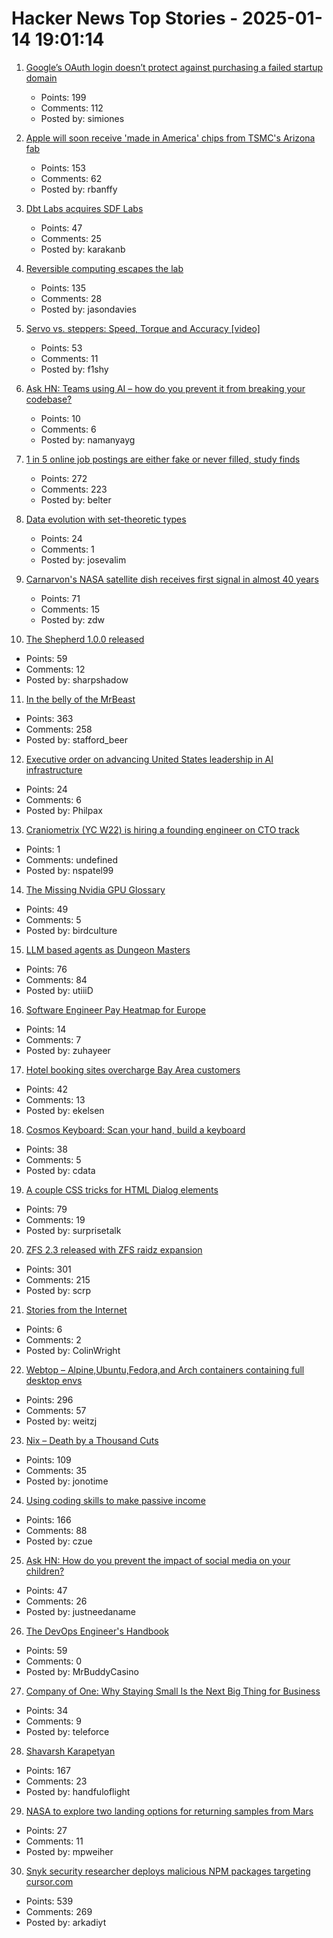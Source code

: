 # Hacker News Top Stories - 2025-01-14 19:01:14

1. [Google’s OAuth login doesn’t protect against purchasing a failed startup domain](https://trufflesecurity.com/blog/millions-at-risk-due-to-google-s-oauth-flaw)
   - Points: 199
   - Comments: 112
   - Posted by: simiones

2. [Apple will soon receive 'made in America' chips from TSMC's Arizona fab](https://www.tomshardware.com/tech-industry/apple-will-soon-receive-made-in-america-chips-from-tsmcs-arizona-fab-company-in-final-stages-of-quality-verification)
   - Points: 153
   - Comments: 62
   - Posted by: rbanffy

3. [Dbt Labs acquires SDF Labs](https://www.getdbt.com/blog/dbt-labs-acquires-sdf-labs)
   - Points: 47
   - Comments: 25
   - Posted by: karakanb

4. [Reversible computing escapes the lab](https://spectrum.ieee.org/reversible-computing)
   - Points: 135
   - Comments: 28
   - Posted by: jasondavies

5. [Servo vs. steppers: Speed, Torque and Accuracy [video]](https://www.youtube.com/watch?v=H-nO1F-AO9I)
   - Points: 53
   - Comments: 11
   - Posted by: f1shy

6. [Ask HN: Teams using AI – how do you prevent it from breaking your codebase?](undefined)
   - Points: 10
   - Comments: 6
   - Posted by: namanyayg

7. [1 in 5 online job postings are either fake or never filled, study finds](https://gizmodo.com/1-in-5-online-job-postings-are-either-fake-or-never-filled-study-finds-2000549706)
   - Points: 272
   - Comments: 223
   - Posted by: belter

8. [Data evolution with set-theoretic types](https://dashbit.co/blog/data-evolution-with-set-theoretic-types)
   - Points: 24
   - Comments: 1
   - Posted by: josevalim

9. [Carnarvon's NASA satellite dish receives first signal in almost 40 years](https://www.abc.net.au/news/2024-12-03/carnarvon-nasa-dish-receives-signal-repairs/104672866)
   - Points: 71
   - Comments: 15
   - Posted by: zdw

10. [The Shepherd 1.0.0 released](https://guix.gnu.org/en/blog/2024/the-shepherd-1.0.0-released/)
   - Points: 59
   - Comments: 12
   - Posted by: sharpshadow

11. [In the belly of the MrBeast](https://kevinmunger.substack.com/p/in-the-belly-of-the-mrbeast)
   - Points: 363
   - Comments: 258
   - Posted by: stafford_beer

12. [Executive order on advancing United States leadership in AI infrastructure](https://www.whitehouse.gov/briefing-room/presidential-actions/2025/01/14/executive-order-on-advancing-united-states-leadership-in-artificial-intelligence-infrastructure/)
   - Points: 24
   - Comments: 6
   - Posted by: Philpax

13. [Craniometrix (YC W22) is hiring a founding engineer on CTO track](https://www.ycombinator.com/companies/craniometrix/jobs/5Ucqf0Q-founding-full-stack-engineer-cto-track)
   - Points: 1
   - Comments: undefined
   - Posted by: nspatel99

14. [The Missing Nvidia GPU Glossary](https://modal.com/gpu-glossary/readme)
   - Points: 49
   - Comments: 5
   - Posted by: birdculture

15. [LLM based agents as Dungeon Masters](https://studenttheses.uu.nl/bitstream/handle/20.500.12932/47209/Thesis_Final.pdf?sequence=1&isAllowed=y)
   - Points: 76
   - Comments: 84
   - Posted by: utiiiD

16. [Software Engineer Pay Heatmap for Europe](https://levels.fyi/heatmap/europe/)
   - Points: 14
   - Comments: 7
   - Posted by: zuhayeer

17. [Hotel booking sites overcharge Bay Area customers](https://www.sfgate.com/travel/article/hotel-booking-sites-overcharge-bay-area-travelers-20025145.php)
   - Points: 42
   - Comments: 13
   - Posted by: ekelsen

18. [Cosmos Keyboard: Scan your hand, build a keyboard](https://ryanis.cool/cosmos/)
   - Points: 38
   - Comments: 5
   - Posted by: cdata

19. [A couple CSS tricks for HTML Dialog elements](https://cassidoo.co/post/css-for-dialogs/)
   - Points: 79
   - Comments: 19
   - Posted by: surprisetalk

20. [ZFS 2.3 released with ZFS raidz expansion](https://github.com/openzfs/zfs/releases/tag/zfs-2.3.0)
   - Points: 301
   - Comments: 215
   - Posted by: scrp

21. [Stories from the Internet](https://dbrgn.ch/stories-from-the-internet.html)
   - Points: 6
   - Comments: 2
   - Posted by: ColinWright

22. [Webtop – Alpine,Ubuntu,Fedora,and Arch containers containing full desktop envs](https://docs.linuxserver.io/images/docker-webtop/)
   - Points: 296
   - Comments: 57
   - Posted by: weitzj

23. [Nix – Death by a Thousand Cuts](https://www.dgt.is/blog/2025-01-10-nix-death-by-a-thousand-cuts/)
   - Points: 109
   - Comments: 35
   - Posted by: jonotime

24. [Using coding skills to make passive income](https://www.coryzue.com/writing/solopreneur/)
   - Points: 166
   - Comments: 88
   - Posted by: czue

25. [Ask HN: How do you prevent the impact of social media on your children?](undefined)
   - Points: 47
   - Comments: 26
   - Posted by: justneedaname

26. [The DevOps Engineer's Handbook](https://octopus.com/devops/)
   - Points: 59
   - Comments: 0
   - Posted by: MrBuddyCasino

27. [Company of One: Why Staying Small Is the Next Big Thing for Business](https://readingraphics.com/book-summary-company-of-one/)
   - Points: 34
   - Comments: 9
   - Posted by: teleforce

28. [Shavarsh Karapetyan](https://en.wikipedia.org/wiki/Shavarsh_Karapetyan)
   - Points: 167
   - Comments: 23
   - Posted by: handfuloflight

29. [NASA to explore two landing options for returning samples from Mars](https://www.nasa.gov/news-release/nasa-to-explore-two-landing-options-for-returning-samples-from-mars/)
   - Points: 27
   - Comments: 11
   - Posted by: mpweiher

30. [Snyk security researcher deploys malicious NPM packages targeting cursor.com](https://sourcecodered.com/snyk-malicious-npm-package/)
   - Points: 539
   - Comments: 269
   - Posted by: arkadiyt

